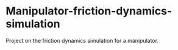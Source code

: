 # Manipulator-friction-dynamics-simulation
Project on the friction dynamics simulation for a manipulator.
